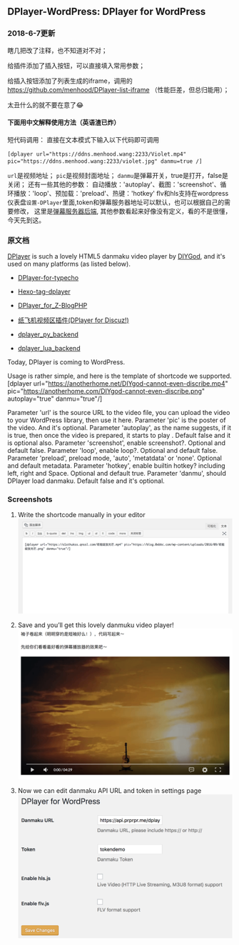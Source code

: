 ## DPlayer-WordPress: DPlayer for WordPress

### 2018-6-7更新

瞎几把改了注释，也不知道对不对；

给插件添加了插入按钮，可以直接填入常用参数；

给插入按钮添加了列表生成的iframe，调用的 https://github.com/menhood/DPlayer-list-iframe （性能巨差，但总归能用）；

太丑什么的就不要在意了😂

#### 下面用中文解释使用方法（英语渣已炸）
短代码调用：
直接在文本模式下输入以下代码即可调用
```
[dplayer url="https://ddns.menhood.wang:2233/Violet.mp4" pic="https://ddns.menhood.wang:2233/violet.jpg" danmu=true /]
```
`url`是视频地址；
`pic`是视频封面地址；
`danmu`是弹幕开关，true是打开，false是关闭；
还有一些其他的参数：
自动播放：'autoplay'、截图：'screenshot'、循环播放：'loop'、预加载：'preload'、热键：'hotkey'
flv和hls支持在wordpress仪表盘`设置-DPlayer`里面,token和弹幕服务器地址可以默认，也可以根据自己的需要修改，
这里是[弹幕服务器后端](https://github.com/menhood/DPlayer-node),
其他参数看起来好像没有定义，看的不是很懂，今天先到这。
### 原文档
[DPlayer](https://github.com/DIYgod/DPlayer) is such a lovely HTML5 danmaku video player by [DIYGod](https://github.com/DIYgod), and it's used on many platforms (as listed below). 
- [DPlayer-for-typecho](https://github.com/volio/DPlayer-for-typecho)

- [Hexo-tag-dplayer](https://github.com/NextMoe/hexo-tag-dplayer)

- [DPlayer_for_Z-BlogPHP](https://github.com/fghrsh/DPlayer_for_Z-BlogPHP)

- [纸飞机视频区插件(DPlayer for Discuz!)](https://coding.net/u/Click_04/p/video/git)

- [dplayer_py_backend](https://github.com/dixyes/dplayer_py_backend)

- [dplayer_lua_backend](https://github.com/dixyes/dplayer_lua_backend)

Today, DPlayer is coming to WordPress.

Usage is rather simple, and here is the template of shortcode we supported.
[dplayer url="https://anotherhome.net/DIYgod-cannot-even-discribe.mp4" pic="https://anotherhome.com/DIYgod-cannot-even-discribe.png" autoplay="true" danmu="true"/]

Parameter 'url' is the source URL to the video file, you can upload the video to your WordPress library, then use it here.
Parameter 'pic' is the poster of the video. And it's optional.
Parameter 'autoplay', as the name suggests, if it is true, then once the video is prepared, it starts to play . Default false and it is optional also.
Parameter 'screenshot', enable screenshot?. Optional and default false.
Parameter 'loop', enable loop?. Optional and default false.
Parameter 'preload', preload mode, 'auto', 'metatdata' or 'none'. Optional and default metadata.
Parameter 'hotkey', enable builtin hotkey? including left, right and Space. Optional and default true.
Parameter 'danmu', should DPlayer load danmaku. Default false and it's optional.

### Screenshots

1. Write the shortcode manually in your editor
![Screenshot 1](https://raw.githubusercontent.com/BlueCocoa/DPlayer-WordPress/master/assets/screenshot-1.png)

2. Save and you’ll get this lovely danmuku video player!
![Screenshot 2](https://raw.githubusercontent.com/BlueCocoa/DPlayer-WordPress/master/assets/screenshot-2.png)

3. Now we can edit danmaku API URL and token in settings page
![Screenshot 3](https://raw.githubusercontent.com/BlueCocoa/DPlayer-WordPress/master/assets/screenshot-3.png)
